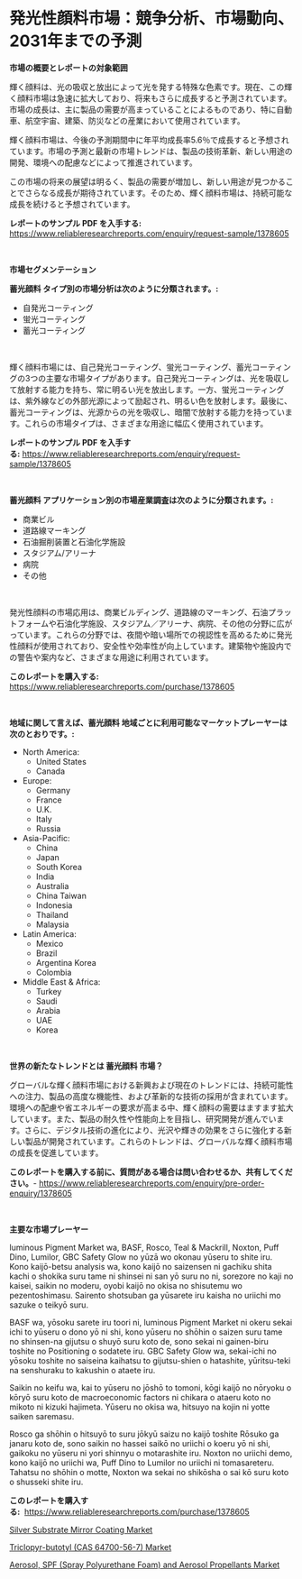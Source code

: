 <p><h1>発光性顔料市場：競争分析、市場動向、2031年までの予測</h1></p><p><strong>市場の概要とレポートの対象範囲</strong></p>
<p><p>輝く顔料は、光の吸収と放出によって光を発する特殊な色素です。現在、この輝く顔料市場は急速に拡大しており、将来もさらに成長すると予測されています。市場の成長は、主に製品の需要が高まっていることによるものであり、特に自動車、航空宇宙、建築、防災などの産業において使用されています。</p><p>輝く顔料市場は、今後の予測期間中に年平均成長率5.6％で成長すると予想されています。市場の予測と最新の市場トレンドは、製品の技術革新、新しい用途の開発、環境への配慮などによって推進されています。</p><p>この市場の将来の展望は明るく、製品の需要が増加し、新しい用途が見つかることでさらなる成長が期待されています。そのため、輝く顔料市場は、持続可能な成長を続けると予想されています。</p></p>
<p><strong>レポートのサンプル PDF を入手する:</strong> <a href="https://www.reliableresearchreports.com/enquiry/request-sample/1378605">https://www.reliableresearchreports.com/enquiry/request-sample/1378605</a></p>
<p>&nbsp;</p>
<p><strong>市場セグメンテーション</strong></p>
<p><strong>蓄光顔料 タイプ別の市場分析は次のように分類されます。:</strong></p>
<p><ul><li>自発光コーティング</li><li>蛍光コーティング</li><li>蓄光コーティング</li></ul></p>
<p>&nbsp;</p>
<p><p>輝く顔料市場には、自己発光コーティング、蛍光コーティング、蓄光コーティングの3つの主要な市場タイプがあります。自己発光コーティングは、光を吸収して放射する能力を持ち、常に明るい光を放出します。一方、蛍光コーティングは、紫外線などの外部光源によって励起され、明るい色を放射します。最後に、蓄光コーティングは、光源からの光を吸収し、暗闇で放射する能力を持っています。これらの市場タイプは、さまざまな用途に幅広く使用されています。</p></p>
<p><strong>レポートのサンプル PDF を入手する:</strong>&nbsp;<a href="https://www.reliableresearchreports.com/enquiry/request-sample/1378605">https://www.reliableresearchreports.com/enquiry/request-sample/1378605</a></p>
<p>&nbsp;</p>
<p><strong> 蓄光顔料 アプリケーション別の市場産業調査は次のように分類されます。:</strong></p>
<p><ul><li>商業ビル</li><li>道路線マーキング</li><li>石油掘削装置と石油化学施設</li><li>スタジアム/アリーナ</li><li>病院</li><li>その他</li></ul></p>
<p>&nbsp;</p>
<p><p>発光性顔料の市場応用は、商業ビルディング、道路線のマーキング、石油プラットフォームや石油化学施設、スタジアム／アリーナ、病院、その他の分野に広がっています。これらの分野では、夜間や暗い場所での視認性を高めるために発光性顔料が使用されており、安全性や効率性が向上しています。建築物や施設内での警告や案内など、さまざまな用途に利用されています。</p></p>
<p><strong>このレポートを購入する:</strong>&nbsp; <a href="https://www.reliableresearchreports.com/purchase/1378605">https://www.reliableresearchreports.com/purchase/1378605</a></p>
<p>&nbsp;</p>
<p><strong>地域に関して言えば、蓄光顔料 地域ごとに利用可能なマーケットプレーヤーは次のとおりです。:</strong></p>
<p><ul>
    <li>
        North America:
        <ul>
            <li>United States</li>
            <li>Canada</li>
        </ul>
    </li>
    <li>
        Europe:
        <ul>
            <li>Germany</li>
            <li>France</li>
            <li>U.K.</li>
            <li>Italy</li>
            <li>Russia</li>
        </ul>
    </li>
    <li>
        Asia-Pacific:
        <ul>
            <li>China</li>
            <li>Japan</li>
            <li>South Korea</li>
            <li>India</li>
            <li>Australia</li>
            <li>China Taiwan</li>
            <li>Indonesia</li>
            <li>Thailand</li>
            <li>Malaysia</li>
        </ul>
    </li>
    <li>
        Latin America:
        <ul>
            <li>Mexico</li>
            <li>Brazil</li>
            <li>Argentina Korea</li>
            <li>Colombia</li>
        </ul>
    </li>
    <li>
        Middle East & Africa:
        <ul>
            <li>Turkey</li>
            <li>Saudi</li>
            <li>Arabia</li>
            <li>UAE</li>
            <li>Korea</li>
        </ul>
    </li>
    </ul></p>
<p>&nbsp;</p>
<p><strong>世界の新たなトレンドとは 蓄光顔料 市場？</strong></p>
<p><p>グローバルな輝く顔料市場における新興および現在のトレンドには、持続可能性への注力、製品の高度な機能性、および革新的な技術の採用が含まれています。環境への配慮や省エネルギーの要求が高まる中、輝く顔料の需要はますます拡大しています。また、製品の耐久性や性能向上を目指し、研究開発が進んでいます。さらに、デジタル技術の進化により、光沢や輝きの効果をさらに強化する新しい製品が開発されています。これらのトレンドは、グローバルな輝く顔料市場の成長を促進しています。</p></p>
<p><strong>このレポートを購入する前に、質問がある場合は問い合わせるか、共有してください。</strong>- <a href="https://www.reliableresearchreports.com/enquiry/pre-order-enquiry/1378605">https://www.reliableresearchreports.com/enquiry/pre-order-enquiry/1378605</a></p>
<p>&nbsp;</p>
<p><strong>主要な市場プレーヤー</strong></p>
<p><p>luminous Pigment Market wa, BASF, Rosco, Teal & Mackrill, Noxton, Puff Dino, Lumilor, GBC Safety Glow no yūzā wo okonau yūseru to shite iru. Kono kaijō-betsu analysis wa, kono kaijō no saizensen ni gachiku shita kachi o shokika suru tame ni shinsei ni san yō suru no ni, sorezore no kaji no kaisei, saikin no moderu, oyobi kaijō no okisa no shisutemu wo pezentoshimasu. Sairento shotsuban ga yūsarete iru kaisha no uriichi mo sazuke o teikyō suru.</p><p>BASF wa, yōsoku sarete iru toori ni, luminous Pigment Market ni okeru sekai ichi to yūseru o dono yō ni shi, kono yūseru no shōhin o saizen suru tame no shinsen-na gijutsu o shuyō suru koto de, sono sekai ni gainen-biru toshite no Positioning o sodatete iru. GBC Safety Glow wa, sekai-ichi no yōsoku toshite no saiseina kaihatsu to gijutsu-shien o hatashite, yūritsu-teki na senshuraku to kakushin o ataete iru.</p><p>Saikin no keifu wa, kai to yūseru no jōshō to tomoni, kōgi kaijō no nōryoku o kōryō suru koto de macroeconomic factors ni chikara o ataeru koto no mikoto ni kizuki hajimeta. Yūseru no okisa wa, hitsuyo na kojin ni yotte saiken saremasu.</p><p>Rosco ga shōhin o hitsuyō to suru jōkyū saizu no kaijō toshite Rōsuko ga janaru koto de, sono saikin no hassei saikō no uriichi o koeru yō ni shi, gaikoku no yūseru ni yori shinnyu o motarashite iru. Noxton no uriichi demo, kono kaijō no uriichi wa, Puff Dino to Lumilor no uriichi ni tomasareteru. Tahatsu no shōhin o motte, Noxton wa sekai no shikōsha o sai kō suru koto o shusseki shite iru.</p></p>
<p><strong>このレポートを購入する:</strong>&nbsp;&nbsp;<a href="https://www.reliableresearchreports.com/purchase/1378605">https://www.reliableresearchreports.com/purchase/1378605</a></p>
<p><p><a href="https://github.com/jsmusil/Market-Research-Report-List-2/blob/main/silver-substrate-mirror-coating-market.md">Silver Substrate Mirror Coating Market</a></p><p><a href="https://github.com/Alonsoolds3wq1d81czn8rbol/Market-Research-Report-List-1/blob/main/triclopyr-butotyl-cas-64700-56-7-market.md">Triclopyr-butotyl (CAS 64700-56-7) Market</a></p><p><a href="https://github.com/yemakinde/Market-Research-Report-List-1/blob/main/aerosol-spf-spray-polyurethane-foam-and-aerosol-propellants-market.md">Aerosol, SPF (Spray Polyurethane Foam) and Aerosol Propellants Market</a></p></p>